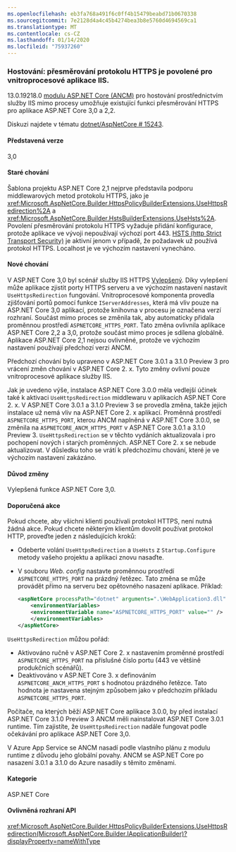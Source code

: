 ```yaml
---
ms.openlocfilehash: eb3fa768a491f6c0ff4b15479beabd71b0670338
ms.sourcegitcommit: 7e2128d4a4c45b4274bea3b8e5760d4694569ca1
ms.translationtype: MT
ms.contentlocale: cs-CZ
ms.lasthandoff: 01/14/2020
ms.locfileid: "75937260"
---
```

### <a name="hosting-https-redirection-enabled-for-iis-out-of-process-apps"></a>Hostování: přesměrování protokolu HTTPS je povolené pro vnitroprocesové aplikace IIS.

13.0.19218.0 [modulu ASP.NET Core (ANCM)](/aspnet/core/host-and-deploy/aspnet-core-module) pro hostování prostřednictvím služby IIS mimo procesy umožňuje existující funkci přesměrování HTTPS pro aplikace ASP.NET Core 3,0 a 2,2.

Diskuzi najdete v tématu [dotnet/AspNetCore # 15243](https://github.com/dotnet/AspNetCore/issues/15243).

#### <a name="version-introduced"></a>Představená verze

3,0

#### <a name="old-behavior"></a>Staré chování

Šablona projektu ASP.NET Core 2,1 nejprve představila podporu middlewarových metod protokolu HTTPS, jako je <xref:Microsoft.AspNetCore.Builder.HttpsPolicyBuilderExtensions.UseHttpsRedirection%2A> a <xref:Microsoft.AspNetCore.Builder.HstsBuilderExtensions.UseHsts%2A>. Povolení přesměrování protokolu HTTPS vyžaduje přidání konfigurace, protože aplikace ve vývoji nepoužívají výchozí port 443. [HSTS (http Strict Transport Security)](https://cheatsheetseries.owasp.org/cheatsheets/HTTP_Strict_Transport_Security_Cheat_Sheet.html) je aktivní jenom v případě, že požadavek už používá protokol HTTPS. Localhost je ve výchozím nastavení vynecháno.

#### <a name="new-behavior"></a>Nové chování

V ASP.NET Core 3,0 byl scénář služby IIS HTTPS [Vylepšený](https://github.com/dotnet/AspNetCore/pull/4685). Díky vylepšení může aplikace zjistit porty HTTPS serveru a ve výchozím nastavení nastavit `UseHttpsRedirection` fungování. Vnitroprocesové komponenta provedla zjišťování portů pomocí funkce `IServerAddresses`, která má vliv pouze na ASP.NET Core 3,0 aplikací, protože knihovna v procesu je označena verzí rozhraní. Součást mimo proces se změnila tak, aby automaticky přidala proměnnou prostředí `ASPNETCORE_HTTPS_PORT`. Tato změna ovlivnila aplikace ASP.NET Core 2,2 a 3,0, protože součást mimo proces je sdílena globálně. Aplikace ASP.NET Core 2,1 nejsou ovlivněné, protože ve výchozím nastavení používají předchozí verzi ANCM.

Předchozí chování bylo upraveno v ASP.NET Core 3.0.1 a 3.1.0 Preview 3 pro vrácení změn chování v ASP.NET Core 2. x. Tyto změny ovlivní pouze vnitroprocesové aplikace služby IIS.

Jak je uvedeno výše, instalace ASP.NET Core 3.0.0 měla vedlejší účinek také k aktivaci `UseHttpsRedirection` middlewaru v aplikacích ASP.NET Core 2. x. V ASP.NET Core 3.0.1 a 3.1.0 Preview 3 se provedla změna, takže jejich instalace už nemá vliv na ASP.NET Core 2. x aplikací. Proměnná prostředí `ASPNETCORE_HTTPS_PORT`, kterou ANCM naplněná v ASP.NET Core 3.0.0, se změnila na `ASPNETCORE_ANCM_HTTPS_PORT` v ASP.NET Core 3.0.1 a 3.1.0 Preview 3. `UseHttpsRedirection` se v těchto vydáních aktualizovala i pro pochopení nových i starých proměnných. ASP.NET Core 2. x se nebude aktualizovat. V důsledku toho se vrátí k předchozímu chování, které je ve výchozím nastavení zakázáno.

#### <a name="reason-for-change"></a>Důvod změny

Vylepšená funkce ASP.NET Core 3,0.

#### <a name="recommended-action"></a>Doporučená akce

Pokud chcete, aby všichni klienti používali protokol HTTPS, není nutná žádná akce. Pokud chcete některým klientům dovolit používat protokol HTTP, proveďte jeden z následujících kroků:

* Odeberte volání `UseHttpsRedirection` a `UseHsts` z `Startup.Configure` metody vašeho projektu a aplikaci znovu nasaďte.
* V souboru *Web. config* nastavte proměnnou prostředí `ASPNETCORE_HTTPS_PORT` na prázdný řetězec. Tato změna se může provádět přímo na serveru bez opětovného nasazení aplikace. Příklad:

    ```xml
    <aspNetCore processPath="dotnet" arguments=".\WebApplication3.dll" stdoutLogEnabled="false" stdoutLogFile="\\?\%home%\LogFiles\stdout" >
        <environmentVariables>
        <environmentVariable name="ASPNETCORE_HTTPS_PORT" value="" />
        </environmentVariables>
    </aspNetCore>
    ```

`UseHttpsRedirection` můžou pořád:

* Aktivováno ručně v ASP.NET Core 2. x nastavením proměnné prostředí `ASPNETCORE_HTTPS_PORT` na příslušné číslo portu (443 ve většině produkčních scénářů).
* Deaktivováno v ASP.NET Core 3. x definováním `ASPNETCORE_ANCM_HTTPS_PORT` s hodnotou prázdného řetězce. Tato hodnota je nastavena stejným způsobem jako v předchozím příkladu `ASPNETCORE_HTTPS_PORT`.

Počítače, na kterých běží ASP.NET Core aplikace 3.0.0, by před instalací ASP.NET Core 3.1.0 Preview 3 ANCM měli nainstalovat ASP.NET Core 3.0.1 runtime. Tím zajistíte, že `UseHttpsRedirection` nadále fungovat podle očekávání pro aplikace ASP.NET Core 3,0.

V Azure App Service se ANCM nasadí podle vlastního plánu z modulu runtime z důvodu jeho globální povahy. ANCM se ASP.NET Core po nasazení 3.0.1 a 3.1.0 do Azure nasadily s těmito změnami.

#### <a name="category"></a>Kategorie

ASP.NET Core

#### <a name="affected-apis"></a>Ovlivněná rozhraní API

<xref:Microsoft.AspNetCore.Builder.HttpsPolicyBuilderExtensions.UseHttpsRedirection(Microsoft.AspNetCore.Builder.IApplicationBuilder)?displayProperty=nameWithType>

<!-- 

#### Affected APIs

`M:Microsoft.AspNetCore.Builder.HttpsPolicyBuilderExtensions.UseHttpsRedirection(Microsoft.AspNetCore.Builder.IApplicationBuilder)`

-->

